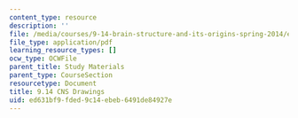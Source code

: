 ```yaml
---
content_type: resource
description: ''
file: /media/courses/9-14-brain-structure-and-its-origins-spring-2014/ed631bf9fded9c14ebeb6491de84927e_MIT9_14S14_CNSDrawings.pdf
file_type: application/pdf
learning_resource_types: []
ocw_type: OCWFile
parent_title: Study Materials
parent_type: CourseSection
resourcetype: Document
title: 9.14 CNS Drawings
uid: ed631bf9-fded-9c14-ebeb-6491de84927e
---
```

